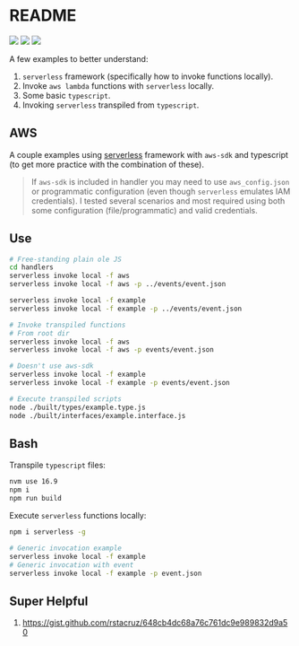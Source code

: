 # README

[![](https://img.shields.io/badge/typescript-lang-blue.svg)](https://www.typescriptlang.org/) [![](https://img.shields.io/badge/serverless-3.0.0-red.svg)](https://www.serverless.com/) [![](https://img.shields.io/badge/aws_sdk-2.1.0-gold.svg)](https://github.com/aws/aws-sdk-js) 

A few examples to better understand:

1. `serverless` framework (specifically how to invoke functions locally).
1. Invoke `aws lambda` functions with `serverless` locally.
1. Some basic `typescript`.
1. Invoking `serverless` transpiled from `typescript`.

## AWS

A couple examples using [serverless](https://www.serverless.com/framework/docs/providers/aws/cli-reference/invoke-local/) framework with `aws-sdk` and typescript (to get more practice with the combination of these).

> If `aws-sdk` is included in handler you may need to use `aws_config.json` or programmatic configuration (even though `serverless` emulates IAM credentials). I tested several scenarios and most required using both some configuration (file/programmatic) and valid credentials.

## Use

```bash
# Free-standing plain ole JS
cd handlers
serverless invoke local -f aws
serverless invoke local -f aws -p ../events/event.json

serverless invoke local -f example
serverless invoke local -f example -p ../events/event.json
```

```bash
# Invoke transpiled functions
# From root dir 
serverless invoke local -f aws
serverless invoke local -f aws -p events/event.json

# Doesn't use aws-sdk
serverless invoke local -f example
serverless invoke local -f example -p events/event.json
```

```bash
# Execute transpiled scripts
node ./built/types/example.type.js
node ./built/interfaces/example.interface.js
```

## Bash

Transpile `typescript` files:

```bash
nvm use 16.9
npm i
npm run build
```

Execute `serverless` functions locally:

```bash
npm i serverless -g

# Generic invocation example
serverless invoke local -f example
# Generic invocation with event
serverless invoke local -f example -p event.json
```

## Super Helpful

1. https://gist.github.com/rstacruz/648cb4dc68a76c761dc9e989832d9a50